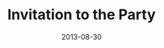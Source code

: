 ---
layout: media
category: media
title: "Invitation to the Party"
date: 2013-08-30
description: "Brian Tome talks about extending the invitation."
video: "https://s3.amazonaws.com/crossroadsvideomessages/rsvp03.mp4"
video-poster: "https://www.crossroads.net/uploadedfiles/082813_LW_Florence_Still.jpg"
---